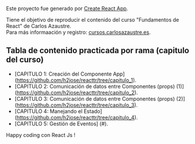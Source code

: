 Este proyecto fue generado por [Create React App](https://github.com/facebookincubator/create-react-app).

Tiene el objetivo de reproducir el contenido del curso "Fundamentos de React" de Carlos Azaustre.<br>
Para más informaación y registro:  [cursos.carlosazaustre.es](http://cursos.carlosazaustre.es/courses/enrolled/react-js).

## Tabla de contenido practicada por rama (capitulo del curso)

- [CAPITULO 1: Creación del Componente App]  (https://github.com/h2jose/reacttr/tree/capitulo_1).
- [CAPITULO 2: Comunicación de datos entre Componentes (props) (1)] (https://github.com/h2jose/reacttr/tree/capitulo_2).
- [CAPITULO 3: Comunicación de datos entre Componentes (props) (2)] (https://github.com/h2jose/reacttr/tree/capitulo_3).
- [CAPITULO 4: Manejando el Estado] (https://github.com/h2jose/reacttr/tree/capitulo_4).
- [CAPITULO 5: Gestión de Eventos] (#).


Happy coding con React Js !
